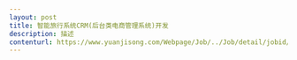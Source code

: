 ```yaml
---                
layout: post       
title: 智能旅行系统CRM(后台类电商管理系统)开发           
description: 描述     
contenturl: https://www.yuanjisong.com/Webpage/Job/../Job/detail/jobid/101479      
---                 
```

